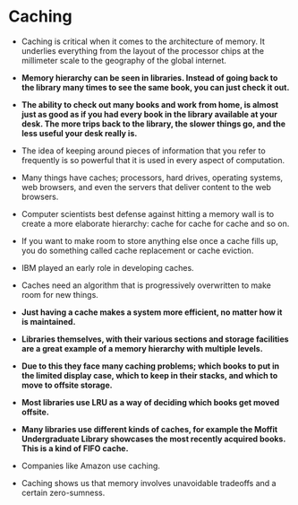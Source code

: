 # Caching

- Caching is critical when it comes to the architecture of memory. It underlies everything from the layout of the processor chips at the millimeter scale to the geography of the global internet. 

- **Memory hierarchy can be seen in libraries. Instead of going back to the library many times to see the same book, you can just check it out.** 

- **The ability to check out many books and work from home, is almost just as good as if you had every book in the library available at your desk. The more trips back to the library, the slower things go, and the less useful your desk really is.**

- The idea of keeping around pieces of information that you refer to frequently is so powerful that it is used in every aspect of computation.

- Many things have caches; processors, hard drives, operating systems, web browsers, and even the servers that deliver content to the web browsers.

- Computer scientists best defense against hitting a memory wall is to create a more elaborate hierarchy: cache for cache for cache and so on. 

- If you want to make room to store anything else once a cache fills up, you do something called cache replacement or cache eviction. 

- IBM played an early role in developing caches.

- Caches need an algorithm that is progressively overwritten to make room for new things. 

- **Just having a cache makes a system more efficient, no matter how it is maintained.**

- **Libraries themselves, with their various sections and storage facilities are a great example of a memory hierarchy with multiple levels.**

- **Due to this they face many caching problems; which books to put in the limited display case, which to keep in their stacks, and which to move to offsite storage.**

- **Most libraries use LRU as a way of deciding which books get moved offsite.**

- **Many libraries use different kinds of caches, for example the Moffit Undergraduate Library showcases the most recently acquired books. This is a kind of FIFO cache.**

- Companies like Amazon use caching. 

- Caching shows us that memory involves unavoidable tradeoffs and a certain zero-sumness. 
